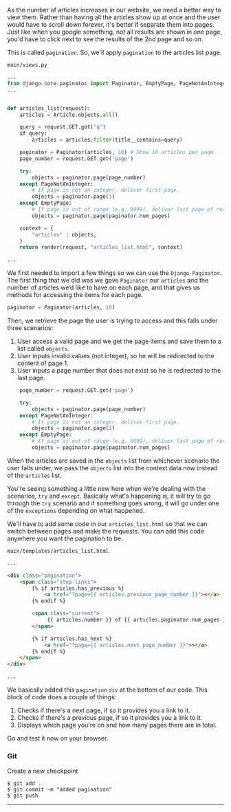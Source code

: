 As the number of articles increases in our website, we need a better way to view them. Rather than having all the articles show up at once and the user would have to scroll down forever, it's better if separate them into pages. Just like when you google something, not all results are shown in one page, you'd have to click next to see the results of the 2nd page and so on. 

This is called `pagination`. So, we'll apply `pagination` to the articles list page.

`main/views.py`
```python
...
from django.core.paginator import Paginator, EmptyPage, PageNotAnInteger
...


def articles_list(request):
    articles = Article.objects.all()

    query = request.GET.get("q")
    if query:
        articles = articles.filter(title__contains=query)

    paginator = Paginator(articles, 10) # Show 10 articles per page
	page_number = request.GET.get('page')

	try:
		objects = paginator.page(page_number)
	except PageNotAnInteger:
		# If page is not an integer, deliver first page.
		objects = paginator.page(1)
	except EmptyPage:
		# If page is out of range (e.g. 9999), deliver last page of results.
		objects = paginator.page(paginator.num_pages)

    context = {
        "articles" : objects,
    }
    return render(request, "articles_list.html", context)

...


```

We first needed to import a few things so we can use the `Django Paginator`. The first thing that we did was we gave `Paginator` our `articles` and the number of articles we’d like to have on each page, and that gives us methods for accessing the items for each page. 
```python
paginator = Paginator(articles, 10)
```

Then, we retrieve the page the user is trying to access and this falls under three scenarios:

1. User access a valid page and we get the page items and save them to a list called `objects`.
2. User inputs invalid values (not integer), so he will be redirected to the content of page 1.
3. User inputs a page number that does not exist so he is redirected to the last page.
```python
	page_number = request.GET.get('page')

	try:
		objects = paginator.page(page_number)
	except PageNotAnInteger:
		# If page is not an integer, deliver first page.
		objects = paginator.page(1)
	except EmptyPage:
		# If page is out of range (e.g. 9999), deliver last page of results.
		objects = paginator.page(paginator.num_pages)
```

When the articles are saved in the `objects` list from whichever scenario the user falls under, we pass the `objects` list into the context data now instead of the `articles` list.

You're seeing something a little new here when we're dealing with the scenarios, `try` and `except`. Basically what's happening is, it will try to go through the `try` scenario and if something goes wrong, it will go under one of the `exceptions` depending on what happened.


 We'll have to add some code in our `articles_list.html` so that we can switch between pages and make the requests. You can add this code anywhere you want the pagination to be.

 `main/templates/articles_list.html`

```html
...

<div class="pagination">
    <span class="step-links">
        {% if articles.has_previous %}
            <a href="?page={{ articles.previous_page_number }}"><</a>
        {% endif %}

        <span class="current">
             {{ articles.number }} of {{ articles.paginator.num_pages }}
        </span>

        {% if articles.has_next %}
            <a href="?page={{ articles.next_page_number }}">></a>
        {% endif %}
    </span>
</div>

...
```

We basically added this `pagination` `div` at the bottom of our code. This block of code does a couple of things:

1. Checks if there's a next page, if so it provides you a link to it.
2. Checks if there's a previous page, if so it provides you a link to it.
3. Displays which page you're on and how many pages there are in total.

Go and test it now on your browser.

### Git

Create a new checkpoint

```shell
$ git add .
$ git commit -m "added pagination"
$ git push
```
___
